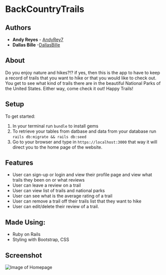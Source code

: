 # BackCountryTrails

## Authors

* **Andy Reyes** - [AndyRey7](https://github.com/AndyRey7)
* **Dallas Bille** -[DallasBille](https://github.com/DallasBille)

## About
Do you enjoy nature and hikes?!? if yes, then this is the app to have to keep a record of trails that you want to hike or that you would like to check out. You get to see what kind of trails there are in the beautiful National Parks of the United States. Either way, come check it out! Happy Trails!

## Setup

To get started:

1. In your terminal run `bundle` to install gems
2. To retrieve your tables from datbase and data from your database run `rails db:migrate && rails db:seed` 
3. Go to your browser and type in `https://localhost:3000` that way it will direct you to the home page of the website.


## Features

* User can sign-up or login and view their profile page and view what trails they been on or what reviews
* User can leave a review on a trail
* User can view list of trails and national parks
* User can see what is the average rating of a trail
* User can remove a trail off their trails list that they want to hike
* User can edit/delete their review of a trail.


## Made Using:

* Ruby on Rails
* Styling with Bootstrap, CSS


## Screenshot

![Image of Homepage](./screenshot/homepage.png)

